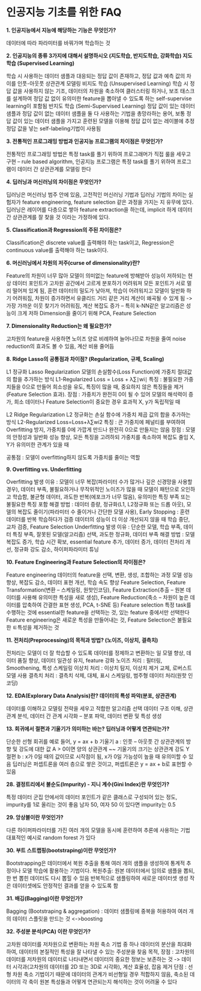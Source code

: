 # 인공지능 기초를 위한 FAQ

**1. 인공지능에서 지능에 해당하는 기능은 무엇인가?**

데이터에 따라 파라미터를 바꿔가며 학습하는 것

**2. 인공지능의 종류 3가지에 대해서 설명하시오 (지도학습, 반지도학습, 강화학습)
지도학습 (Supervised Learning)** 

학습 시 사용하는 데이터 샘플과 대응되는 정답 값이 존재하고, 정답 값과 예측 값의 차이를 인풋-아웃풋 상관관계 모델링
비지도 학습 (Unsupervised Learning)
학습 시 정답 값을 사용하지 않는 기조, 데이터의 차원을 축소하여 클러스터링 하거나, 보조 태스크를 설계하여 정답 값 없이 유의미한 feature을 뽑아낼 수 있도록 하는 self-supervise learning이 포함됨
반지도 학습 (Semi-Supervised Learning)
정답 값이 있는 데이터 샘플과 정답 값이 없는 데이터 샘플을 둘 다 사용하는 기법을 총망라하는 용어, 보통 정답 값이 있는 데이터 샘플을 가지고 훈련된 모델을 이용해 정답 값이 없는 레이블에 추정 정답 값을 넣는 self-labeling기법이 사용됨

**3. 전통적인 프로그래밍 방법과 인공지능 프로그램의 차이점은 무엇인가?**

전통적인 프로그래밍 방법은 특정 task를 풀기 위하여 프로그래머가 직접 룰을 세우고 구현 – rule based algorithm, 인공지능 프로그램은 특정 task를 풀기 위하여 프로그램이 데이터 간 상관관계를 모델링 한다

**4. 딥러닝과 머신러닝의 차이점은 무엇인가?**

딥러닝은 머신러닝 범주 안에 있음, 고전적인 머신러닝 기법과 딥러닝 기법의 차이는 실험자가 feature engineering, feature selection 같은 과정을 가지는 지 유무에 있다. 딥러닝은 레이어를 다층으로 쌓아 feature extraction을 하는데, implicit 하게 데이터 간 상관관계를 잘 찾을 것 이라는 가정하에 있다.

**5. Classification과 Regression의 주된 차이점은?**

Classification은 discrete value를 출력해야 하는 task이고, Regression은 continuous value를 출력해야 하는 task이다.

**6. 머신러닝에서 차원의 저주(curse of dimensionality)란?**

Feature의 차원이 너무 많아 모델이 의미없는 feature에 방해받아 성능이 저하되는 현상
데이터 포인트가 고차원 공간에서 고르게 분포하기 어려워져 모든 포인트가 서로 멀리 떨어져 있게 됨, 훈련 데이터의 밀도가 낮아져, 학습이 어려워지고 모델이 일반화 하기 어려워짐, 차원이 증가하면서 유클리드 거리 같은 거리 계산이 왜곡될 수 있게 됨 -> 가장 가까운 이웃 찾기가 어려워짐, 계산 복잡도 증가 – 특히 k-NN같은 알고리즘은 성능이 크게 저하
Dimension을 줄이기 위해 PCA, Feature Selection

**7. Dimensionality Reduction는 왜 필요한가?**

고차원의 feature을 사용하면 노이즈 양로 비례하여 늘어나므로 차원을 줄여 noise reduction의 효과도 볼 수 있음, 계산 비용 줄어듬

**8. Ridge Lasso의 공통점과 차이점? (Regularization, 규제, Scaling)**

L1 정규화 Lasso Regularization
모델의 손실함수(Loss Function)에 가중치 절대값의 합을 추가하는 방식
L1-Regularized Loss = Loss + λ∑∣wi∣
특징 : 불필요한 가중치들을 0으로 만들어 희소성을 유도, 특징이 많을 때, 중요하지 않은 특징들을 제거(Feature Selection 효과).
장점 : 가중치가 완전히 0이 될 수 있어 모델의 해석력이 증가, 희소 데이터나 Feature Selection이 중요한 경우 효과적
X, y가 독립적일 때

L2 Ridge Regularization
L2 정규화는 손실 함수에 가중치 제곱 값의 합을 추가하는 방식
L2-Regularized Loss=Loss+λ∑wi2
특징 : 큰 가중치에 페널티를 부여하여 Overfitting 방지, 가중치를 0에 가깝게 만드나 완전히 0으로 만들지는 않음
장점 : 모델의 안정성과 일반화 성능 향상, 모든 특징을 고려하되 가중치를 축소하여 복잡도 줄임
X, Y가 유의미한 관계가 있을 때

공통점 : 모델이 overfitting하지 않도록 가중치를 줄이는 역할

**9. Overfitting vs. Underfitting**

Overfitting
발생 이유 : 모델이 너무 복잡(파라미터 수가 많거나 깊은 신경망을 사용할 경우), 데이터 부족, 불필요하거나 무작위적인 노이즈가 많을 때 모델이 패턴으로 오인하고 학습함, 불균형 데이터, 과도한 반복(에포크가 너무 많음), 유의미한 특징 부족 또는 불필요한 특징 포함
해결 방법 : 데이터 증량, 정규화(L1, L2정규화 또는 드롭 아웃), 모델의 복잡도 줄이기(파라미터 수 줄이거나 간단한 모델 사용), Early Stopping : 훈련 데이터를 반복 학습하다가 검증 데이터의 성능이 더 이상 개선되지 않을 때 학습 중단, 교차 검증, Feature Selection
Underfitting
발생 이유 : 단순한 모델, 학습 부족, 데이터 특징 부족, 잘못된 모델(알고리즘) 선택, 과도한 정규화, 데이터 부족
해결 방법 : 모델 복잡도 증가, 학습 시간 확보, essential feature 추가, 데이터 증가, 데이터 전처리 개선, 정규화 강도 감소, 하이퍼파라미터 튜닝

**10. Feature Engineering과 Feature Selection의 차이점은?**

Feature engineering
데이터의 feature을 선택, 변환, 생성, 조합하는 과정
모델 성능 향상, 복잡도 감소, 데이터 표현 개선, 학습 속도 향상
Feature Selection, Feature Transformation(변환 – 스케일링, 원핫인코딩), Feature Extraction(추출 – 원본 데이터를 사용해 유의미한 특성을 새로 생성), Feature Reduction(축소 – 차원이 높은 데이터를 압축하여 간결한 표현 생성, PCA, t-SNE 등)
Feature selection
특정 task를 수행하는 것에 essential한 feature을 선택하는 것, 있는 feature 중에서만 선택한다
Feature engineering은 새로운 특성을 만들어내는 것, Feature Selection은 불필요한 ㅌ특성을 제거하는 것

**11. 전처리(Preprocessing)의 목적과 방법? (노이즈, 이상치, 결측치)**

전처리는 모델이 더 잘 학습할 수 있도록 데이터를 정제하고 변환하는 일
모델 향상, 데이터 품질 향상, 데이터 일관성 유지, feature 강화
노이즈 처리 : 필터링, Smoothening, 특성 스케일링
이상치 처리 : 이상치 탐지, 이상치 제거 교체, 로버스트 모델 사용
결측치 처리 : 결측치 삭제, 대체, 표시
스케일링, 범주형 데이터 처리(원핫 인코딩)

**12. EDA(Explorary Data Analysis)란? 데이터의 특성 파악(분포, 상관관계)**

데이터를 이해하고 모델링 전략을 세우고 적합한 알고리즘 선택
데이터 구조 이해, 상관관계 분석, 데이터 간 관계 시각화 – 분포 파악, 데이터 변환 및 특성 생성

**13. 회귀에서 절편과 기울기가 의미하는 바는? 딥러닝과 어떻게 연관되는가?**

단순한 선형 회귀를 예로 들어, y = ax + b
기울기 a : 인풋 – 아웃풋 간 상관관계의 방향 및 강도에 대한 값
	A > 0이면 양의 상관관계 ~~ 기울기의 크기는 상관관계 강도
Y 절편 b : x가 0일 때의 값이므로 시작점이 됨, x가 0일 가능성이 높을 때 유의미할 수 있음
딥러닝은 퍼셉트론을 여러 층으로 쌓은 것이고, 퍼셉트론은 y = ax + b로 표현할 수 있음

**28. 결정트리에서 불순도(Impurity) - 지니 계수(Gini Index)란 무엇인가?**

특정 데이터 군집 안에서의 데이터 포인트가 같은 클래스로 구성되어 있는 정도, impurity를 1로 올리는 것이 좋음
남자 50, 여자 50 이 있다면 impurity는 0.5

**29. 앙상블이란 무엇인가?**

다른 하이퍼파라미터를 가진 여러 개의 모델을 동시에 훈련하여 추론에 사용하는 기법
대표적인 예시로 random forest 가 있다

**30. 부트 스트랩핑(bootstraping)이란 무엇인가?**

Bootstrapping은 데이터에서 복원 추출을 통해 여러 개의 샘플을 생성하여 통계적 추정이나 모델 학습에 활용하는 기법이다.
복원추출: 원본 데이터에서 임의로 샘플을 뽑되, 한 번 뽑힌 데이터도 다시 뽑힐 수 있음
반복적으로 샘플링하여 새로운 데이터셋 생성
작은 데이터셋에도 안정적인 결과를 얻을 수 있도록 함

**31. 배깅(Bagging)이란 무엇인가?**

Bagging (Bootstraping & aggregation) : 데이터 샘플링에 중복을 허용하여 여러 개의 데이터 스플릿을 만드는 것 <->boosting

**32. 주성분 분석(PCA) 이란 무엇인가?**

고차원 데이터를 저차원으로 변환하는 차원 축소 기법 중 하나
데이터의 분산을 최대화 하여, 데이터의 본질적인 특성을 잘 나타낼 수 있는 주성분을 찾음
목적, 장점 : 고차원의 데이터를 저차원의 데이터로 나타내면서 데이터의 중요한 정보는 보존하는 것 -> 데이터 시각과(고차원의 데이터를 2D 또는 3D로 시각화), 계산 효율성, 잡음 제거
단점 : 선형 차원 축소 기법이기 때문에 데이터의 관계가 비선형일 경우 적합하지 않음, 축소된 데이터의 각 축이 원본 특성들과 어떻게 연관되는지 해석하는 것이 어려울 수 있다
